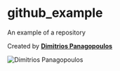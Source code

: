 # github_example
An example of a repository

Created by [**Dimitrios Panagopoulos**](https://www.linkedin.com/in/dpanagopoulos/)

![Dimitrios Panagopoulos](https://media-exp1.licdn.com/dms/image/C4D03AQGb1yq2fRrZvg/profile-displayphoto-shrink_200_200/0/1618547066579?e=1635379200&v=beta&t=yLn0l-H1AivadtmOumGcmrDfUx3qClxt0N2fsS2ix7k)
